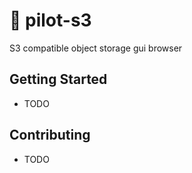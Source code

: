 # 📁 pilot-s3

S3 compatible object storage gui browser

## Getting Started

- TODO

## Contributing

- TODO
